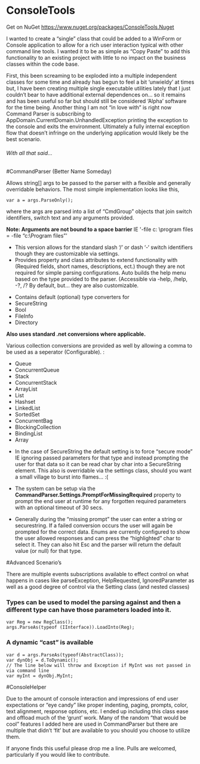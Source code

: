 # ConsoleTools

Get on NuGet https://www.nuget.org/packages/ConsoleTools.Nuget 

I wanted to create a “single” class that could be added to a WinForm or Console application to allow for a rich user interaction typical with other command line tools. I wanted it to be as simple as “Copy Paste” to add this functionality to an existing project with little to no impact on the business classes within the code base. 

First, this been screaming to be exploded into a multiple independent classes for some time and already has begun to feel a bit ‘unwieldy’ at times but, I have been creating multiple single executable utilities lately that I just couldn’t bear to have additional external dependences on… so it remains and has been useful so far but should still be considered ‘Alpha’ software for the time being.
Another thing I am not “in love with” is right now Command Parser is subscribing to AppDomain.CurrentDomain.UnhandledException printing the exception to the console and exits the environment. Ultimately a fully internal exception flow that doesn’t infringe on the underlying application would likely be the best scenario. 

###### With all that said…

#CommandParser (Better Name Someday)

Allows string[] args to be passed to the parser with a flexible and generally overridable behaviors. 
The most simple implementation looks like this, 
```
var a = args.ParseOnly();
```
where the args are parsed into a list of “CmdGroup” objects that join switch identifiers, switch text and any arguments provided. 

**Note: Arguments are not bound to a space barrier** 
IE      '-file c: \program files  = -file “c:\Program files”'

* This version allows for the standard slash ‘/’ or dash ‘-‘ switch identifiers though they are customizable via settings.
* Provides property and class attributes to extend functionality with (Required fields, short names, descriptions, ect.) though they are not required for simple parsing configurations. 
Auto builds the help menu based on the type provided to the parser. (Accessible via -help, /help, -?, /? By default, but… they are also customizable. 

- Contains default (optional) type converters for 
- SecureString
- Bool
- FileInfo
- Directory

**Also uses standard .net conversions where applicable.**

Various collection conversions are provided as well by allowing a comma to be used as a seperator (Configurable). :
- Queue
- ConcurrentQueue
- Stack
- ConcurrentStack
- ArrayList
- List
- Hashset
- LinkedList
- SortedSet
- ConcurrentBag
- BlockingCollection
- BindingList
- Array
 
* In the case of SecureString the default setting is to force “secure mode” IE ignoring passed parameters for that type and instead prompting the user for that data so it can be read char by char into a SecureString element. This also is overridable via the settings class, should you want a small village to burst into flames… :(

* The system can be setup via the **CommandParser.Settings.PromptForMissingRequired** property to prompt the end user at runtime for any forgotten required parameters with an optional timeout of 30 secs. 

* Generally during the “missing prompt” the user can enter a string or securestring. If a failed conversion occurs the user will again be prompted for the correct data. Enums are currently configured to show the user allowed responses and can press the “highlighted” char to select it. They can also hit Esc and the parser will return the default value (or null) for that type.

#Advanced Scenario’s

There are multiple events subscriptions available to effect control on what happens in cases like parseException, HelpRequested, IgnoredParameter as well as a good degree of control via the Setting class (and nested classes)

### Types can be used to model the parsing against and then a different type can have those parameters loaded into it. 
```
var Reg = new RegClass();
args.ParseAs(typeof (IInterface)).LoadInto(Reg);
```
### A dynamic “cast” is available 
```
var d = args.ParseAs(typeof(AbstractClass));
var dynObj = d.ToDynamic();
// The line below will throw and Exception if MyInt was not passed in via command line
var myInt = dynObj.MyInt;
```

#ConsoleHelper

Due to the amount of console interaction and impressions of end user expectations or “eye candy” like proper indenting, paging, prompts, color, text alignment, response options, etc. I ended up including this class ease and offload much of the ‘grunt’ work. Many of the random “that would be cool” features I added here are used in CommandParser but there are multiple that didn’t ‘fit’ but are available to you should you choose to utilize them.

If anyone finds this useful please drop me a line. Pulls are welcomed, particularly if you would like to contribute.

